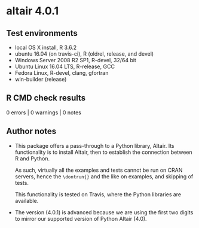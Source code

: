 # altair 4.0.1 

## Test environments

* local OS X install, R 3.6.2
* ubuntu 16.04 (on travis-ci), R (oldrel, release, and devel)
* Windows Server 2008 R2 SP1, R-devel, 32/64 bit
* Ubuntu Linux 16.04 LTS, R-release, GCC
* Fedora Linux, R-devel, clang, gfortran
* win-builder (release)

## R CMD check results

0 errors | 0 warnings | 0 notes

## Author notes

* This package offers a pass-through to a Python library, Altair. Its 
  functionality is to install Altair, then to establish the connection between R
  and Python.

  As such, virtually all the examples and tests cannot be run on CRAN servers, 
  hence the `\dontrun{}` and the like on examples, and skipping of tests. 

  This functionality is tested on Travis, where the Python libraries are available.

* The version (4.0.1) is advanced because we are using the first two
  digits to mirror our supported version of Python Altair (4.0).
